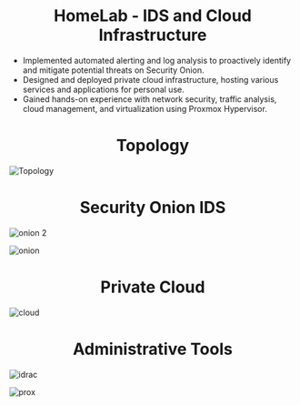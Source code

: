 <div align="center">
  <h1><b>HomeLab - IDS and Cloud Infrastructure</b></h1>
</div>

- Implemented automated alerting and log analysis to proactively identify and mitigate potential threats on Security Onion.
- Designed and deployed private cloud infrastructure, hosting various services and applications for personal use. 
- Gained hands-on experience with network security, traffic analysis, cloud management, and virtualization using Proxmox Hypervisor.


<div align="center">
  <h1><b>Topology</b></h1>
</div>

![Topology](https://github.com/user-attachments/assets/89bbd5fe-cceb-4967-b5d6-f156e589de61)


<div align="center">
  <h1><b>Security Onion IDS</b></h1>
</div>

![onion 2](https://github.com/user-attachments/assets/f3cda84e-ec15-4b14-bb37-5333a957669c)

![onion](https://github.com/user-attachments/assets/fc816c8c-6e1a-4b0e-aa29-7c517504010a)


<div align="center">
  <h1><b>Private Cloud</b></h1>
</div>

![cloud](https://github.com/user-attachments/assets/e438a738-40c0-4487-851b-4236efe3f983)


<div align="center">
  <h1><b>Administrative Tools</b></h1>
</div>

![idrac](https://github.com/user-attachments/assets/4136d246-5c85-4de2-a6be-f158f12fa3db)

![prox](https://github.com/user-attachments/assets/8202e8db-fc4f-49ec-b4b6-23fbaf034b5f)
